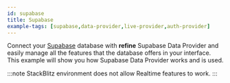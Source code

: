 ```yaml
---
id: supabase
title: Supabase
example-tags: [supabase,data-provider,live-provider,auth-provider]
---
```


Connect your [Supabase](https://supabase.com/) database with **refine** Supabase Data Provider and easily manage all the features that the database offers in your interface. This example will show you how Supabase Data Provider works and is used.

:::note
StackBlitz environment does not allow Realtime features to work.
:::

<CodeSandboxExample path="data-provider-supabase" />
